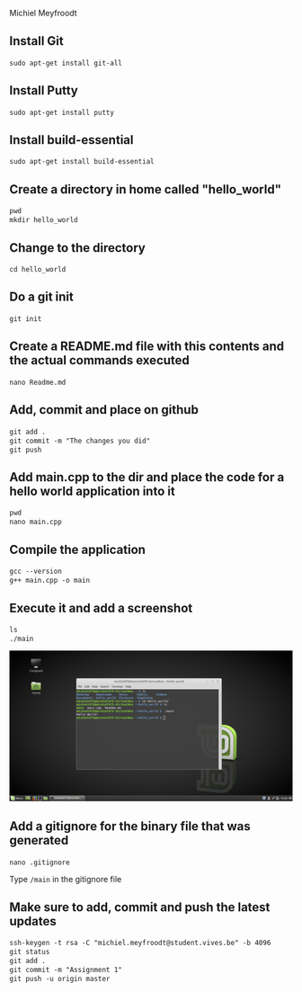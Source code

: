 Michiel Meyfroodt

## Install Git
```shell	
sudo apt-get install git-all
```

## Install Putty
```shell
sudo apt-get install putty
```

## Install build-essential
```shell
sudo apt-get install build-essential
```

## Create a directory in home called "hello_world"
```shell
pwd
mkdir hello_world
```

## Change to the directory
```shell
cd hello_world
```

## Do a git init
```shell
git init
```

## Create a README.md file with this contents and the actual commands executed
```shell
nano Readme.md
```

## Add, commit and place on github
```shell
git add .
git commit -m "The changes you did"
git push
```

## Add main.cpp to the dir and place the code for a hello world application into it
```shell
pwd
nano main.cpp
```

## Compile the application
```shell
gcc --version
g++ main.cpp -o main
```

## Execute it and add a screenshot
```shell
ls
./main
```

![alt text](/Pictures/screenshot_main.png)

## Add a gitignore for the binary file that was generated
```shell
nano .gitignore
```
Type ```/main``` in the gitignore file

## Make sure to add, commit and push the latest updates
```shell
ssh-keygen -t rsa -C "michiel.meyfroodt@student.vives.be" -b 4096
git status
git add .
git commit -m "Assignment 1"
git push -u origin master
```
